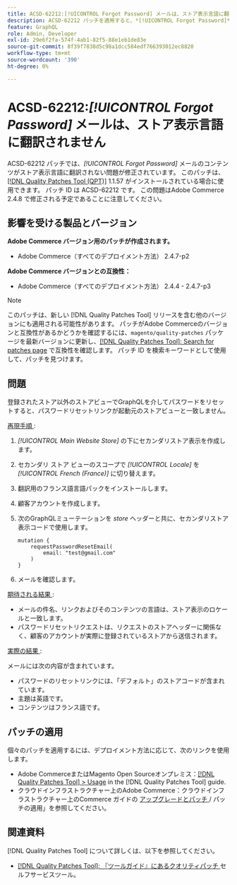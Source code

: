 ```yaml
---
title: ACSD-62212:[!UICONTROL Forgot Password] メールは、ストア表示言語に翻訳されません
description: ACSD-62212 パッチを適用すると、*[!UICONTROL Forgot Password]* メールのコンテンツがストア表示の言語に翻訳されないAdobe Commerceの問題を修正できます。
feature: GraphQL
role: Admin, Developer
exl-id: 29e6f2fa-574f-4ab1-82f5-88e1eb1de83e
source-git-commit: 8f39f7838d5c98a1dcc584edf766393012ec8820
workflow-type: tm+mt
source-wordcount: '390'
ht-degree: 0%

---
```


# ACSD-62212:*[!UICONTROL Forgot Password]* メールは、ストア表示言語に翻訳されません

ACSD-62212 パッチでは、*[!UICONTROL Forgot Password]* メールのコンテンツがストア表示言語に翻訳されない問題が修正されています。 このパッチは、[[!DNL Quality Patches Tool (QPT)]](https://experienceleague.adobe.com/docs/commerce-operations/tools/quality-patches-tool/usage.html?lang=ja) 1.1.57 がインストールされている場合に使用できます。 パッチ ID は ACSD-62212 です。 この問題はAdobe Commerce 2.4.8 で修正される予定であることに注意してください。

## 影響を受ける製品とバージョン

**Adobe Commerce バージョン用のパッチが作成されます。**

* Adobe Commerce（すべてのデプロイメント方法） 2.4.7-p2

**Adobe Commerce バージョンとの互換性：**

* Adobe Commerce（すべてのデプロイメント方法） 2.4.4 - 2.4.7-p3

>[!NOTE]
>
>このパッチは、新しい [!DNL Quality Patches Tool] リリースを含む他のバージョンにも適用される可能性があります。 パッチがAdobe Commerceのバージョンと互換性があるかどうかを確認するには、`magento/quality-patches` パッケージを最新バージョンに更新し、[[!DNL Quality Patches Tool]: Search for patches page](https://experienceleague.adobe.com/tools/commerce-quality-patches/index.html?lang=ja) で互換性を確認します。 パッチ ID を検索キーワードとして使用して、パッチを見つけます。

## 問題

登録されたストア以外のストアビューでGraphQLを介してパスワードをリセットすると、パスワードリセットリンクが起動元のストアビューと一致しません。

<u> 再現手順 </u>:

1. *[!UICONTROL Main Website Store]* の下にセカンダリストア表示を作成します。
1. セカンダリ ストア ビューのスコープで *[!UICONTROL Locale]* を *[!UICONTROL French (France)]* に切り替えます。
1. 翻訳用のフランス語言語パックをインストールします。
1. 顧客アカウントを作成します。
1. 次のGraphQLミューテーションを *store* ヘッダーと共に、セカンダリストア表示コードで使用します。

   ```
   mutation {
       requestPasswordResetEmail(
           email: "test@gmail.com"
       )
   }
   ```

1. メールを確認します。

<u> 期待される結果 </u>:

* メールの件名、リンクおよびそのコンテンツの言語は、ストア表示のロケールと一致します。
* パスワードリセットリクエストは、リクエストのストアヘッダーに関係なく、顧客のアカウントが実際に登録されているストアから送信されます。

<u> 実際の結果 </u>:

メールには次の内容が含まれています。

* パスワードのリセットリンクには、「デフォルト」のストアコードが含まれています。
* 主題は英語です。
* コンテンツはフランス語です。

## パッチの適用

個々のパッチを適用するには、デプロイメント方法に応じて、次のリンクを使用します。

* Adobe CommerceまたはMagento Open Sourceオンプレミス：[[!DNL Quality Patches Tool] > Usage](/help/tools/quality-patches-tool/usage.md) in the [!DNL Quality Patches Tool] guide.
* クラウドインフラストラクチャー上のAdobe Commerce：クラウドインフラストラクチャー上のCommerce ガイドの [ アップグレードとパッチ ](https://experienceleague.adobe.com/docs/commerce-cloud-service/user-guide/develop/upgrade/apply-patches.html?lang=ja)/ パッチの適用」を参照してください。

## 関連資料

[!DNL Quality Patches Tool] について詳しくは、以下を参照してください。

* [[!DNL Quality Patches Tool]: 『ツールガイド』にあるクオリティパッチ ](/help/tools/quality-patches-tool/quality-patches-tool-to-self-serve-quality-patches.md) セルフサービスツール。
